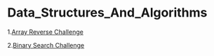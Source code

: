 # Data_Structures_And_Algorithms

1.[Array Reverse Challenge](https://github.com/jaatay/Data_Structures_And_Algorithms/tree/master/Challenges/ArrayReverse)

2.[Binary Search Challenge](https://github.com/jaatay/Data_Structures_And_Algorithms/tree/master/Challenges/BinarySearch)

